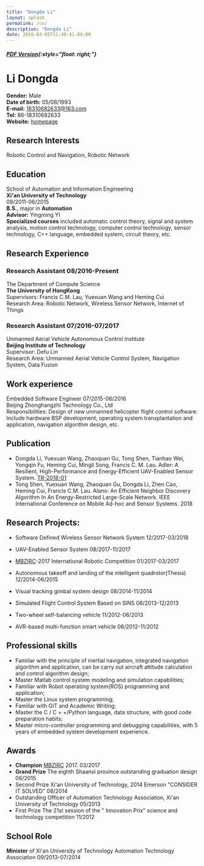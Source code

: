 ```yaml
---
title: "Dongda Li"
layout: splash
permalink: /cv/
description: "Dongda Li"
date: 2018-04-05T11:48:41-04:00
---
```



##### [__PDF Version__](../assets/pdf/cv.pdf){:style="float: right;"}

# Li Dongda  
__Gender:__ Male  
__Date of birth:__ 05/08/1993  
__E-mail:__ <18310682633@163.com>  
__Tel:__ 86-18310682633  
__Website:__ [homepage](https://dongdongbh.tech)  

## Research Interests
Robotic Control and Navigation, Robotic Network

## Education
School of Automation and Information Engineering  
__Xi'an University of Technology__     <br />    09/2011-06/2015                                  
__B.S.__, major in __Automation__   
__Advisor:__ Yingming YI  
__Specialized courses__ included automatic control theory, signal and system analysis, motion control technology, computer control technology, sensor technology, C++ language, embedded system, circuit theory, etc.

## Research Experience
### Research Assistant                                                  08/2016-Present
The Department of Compute Science    
__The University of HongKong__   
Supervisors: Francis C.M. Lau, Yuexuan Wang and Heming Cui    
Research Area: Robotic Network, Wireless Sensor Network, Internet of Things

### Research Assistant                                                  07/2016-07/2017
Unmanned Aerial Vehicle Autonomous Control Institute   
__Beijing Institute of Technology__   
Supervisor: Defu Lin   
Research Area: Unmanned Aerial Vehicle Control System, Navigation System, Data Fusion

## Work experience
Embedded Software Engineer                                      07/2015-06/2016   
Beijing Zhonghangzhi Technology Co., Ltd     
Responsibilities: Design of new unmanned helicopter flight control software.
Include hardware BSP development, operating system transplantation and application, navigation algorithm design, etc. 

## Publication
* Dongda Li, Yuexuan Wang, Zhaoquan Gu, Tong Shen, Tianhao Wei, Yongqin Fu, Heming Cui, Mingli Song, Francis C. M. Lau. Adler: A Resilient, High-Performance and Energy-Efficient UAV-Enabled Sensor System. [TR-2018-01](http://www.cs.hku.hk/research/techreps/document/TR-2018-01.pdf)
* Tong Shen, Yuexuan Wang, Zhaoquan Gu, Dongda Li, Zhen Cao, Heming Cui, Francis C.M. Lau. Alano: An Efficient Neighbor Discovery Algorithm In An Energy-Restricted Large-Scale Network. IEEE International Conference on Mobile Ad-hoc and Sensor Systems. 2018


## Research Projects:
+ Software Defined Wireless Sensor Network System                 12/2017-03/2018

+ UAV-Enabled Sensor System                                       08/2017-11/2017

+ [MBZIRC](http://www.mbzirc.com/challenge/2017)-2017 International Robotic Competition                   01/2017-03/2017

+ Autonomous takeoff and landing of the intelligent quadrotor(Thesis)   12/2014-06/2015

+ Visual tracking gimbal system design                                08/2014-11/2014
+ Simulated Flight Control System Based on SINS                       08/2013-12/2013
+ Two-wheel self-balancing vehicle                                    11/2012-06/2013
+ AVR-based multi-function smart vehicle                          08/2012-11/2012

## Professional skills
* Familiar with the principle of inertial navigation, integrated navigation algorithm and application, can be carry out aircraft attitude calculation and control algorithm design;
* Master Matlab control system modeling and simulation capabilities;
* Familiar with Robot operating system(ROS) programming and application;
* Master the Linux system programming;
* Familiar with GIT and Academic Writing;
* Master the C / C + +/Python language, data structure, with good code preparation habits;
* Master micro-controller programming and debugging capabilities, with 5 years of embedded system development experience.

## Awards
* __Champion__    [MBZIRC](https://youtu.be/Qvw5Z9baF-A?t=10s) 2017.                                                03/2017
* __Grand Prize__  The eighth Shaanxi province outstanding graduation design              06/2015
* Second Prize  Xi'an University of Technology, 2014 Emerson "CONSIDER IT SOLVED" 08/2014
* Outstanding Officer of Automation Technology Association, Xi'an University of Technology  05/2013
* First Prize  The 21st session of the " Innovation Prix" science and technology competition  11/2012

## School Role
__Minister__ of Xi'an University of Technology Automation Technology Association     09/2013-07/2014



